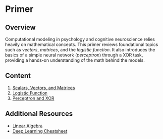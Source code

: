 # Primer

## Overview

Computational modeling in psychology and cognitive neuroscience relies heavily on mathematical concepts. This primer
reviews foundational topics such as *vectors*, *matrices*, and the *logistic function*. It also introduces the basics
of a simple neural network (*perceptron*) through a XOR task, providing a hands-on understanding of the math behind
the models.

## Content

1. [Scalars, Vectors, and Matrices](notebooks/1%20Scalars,%20Vectors,%20and%20Matrices.ipynb)
2. [Logistic Function](notebooks/2%20Logistic%20Function.ipynb)
3. [Perceptron and XOR](notebooks/3%20Perceptron%20and%20XOR.ipynb)


## Additional Resources

- [Linear Algebra](https://www.deeplearningbook.org/contents/linear_algebra.html)
- [Deep Learning Cheatsheet](https://stanford.edu/~shervine/teaching/cs-229/cheatsheet-deep-learning)